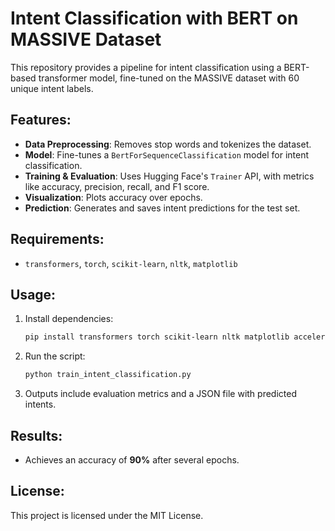# Intent Classification with BERT on MASSIVE Dataset

This repository provides a pipeline for intent classification using a BERT-based transformer model, fine-tuned on the MASSIVE dataset with 60 unique intent labels.

## Features:
- **Data Preprocessing**: Removes stop words and tokenizes the dataset.
- **Model**: Fine-tunes a `BertForSequenceClassification` model for intent classification.
- **Training & Evaluation**: Uses Hugging Face's `Trainer` API, with metrics like accuracy, precision, recall, and F1 score.
- **Visualization**: Plots accuracy over epochs.
- **Prediction**: Generates and saves intent predictions for the test set.

## Requirements:
- `transformers`, `torch`, `scikit-learn`, `nltk`, `matplotlib`

## Usage:
1. Install dependencies:
    ```bash
    pip install transformers torch scikit-learn nltk matplotlib accelerate
    ```
2. Run the script:
    ```bash
    python train_intent_classification.py
    ```
3. Outputs include evaluation metrics and a JSON file with predicted intents.

## Results:
- Achieves an accuracy of **90%** after several epochs.

## License:
This project is licensed under the MIT License.
